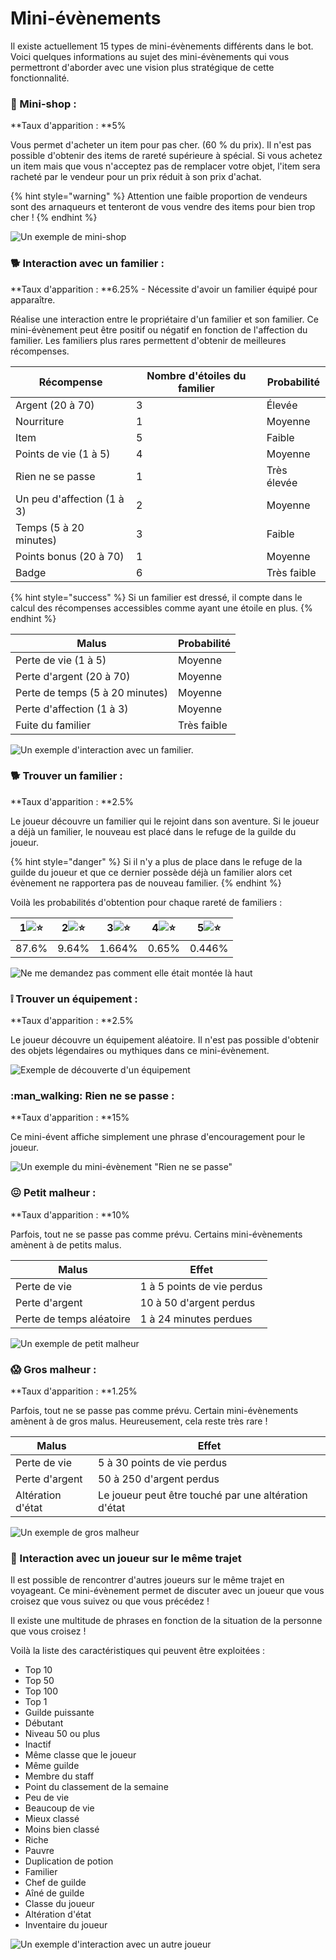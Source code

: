 # Mini-évènements

Il existe actuellement 15 types de mini-évènements différents dans le bot. Voici quelques informations au sujet des mini-évènements qui vous permettront d'aborder avec une vision plus stratégique de cette fonctionnalité.

### :shopping_cart: Mini-shop :

**Taux d'apparition : **5%

Vous permet d'acheter un item pour pas cher. (60 % du prix). Il n'est pas possible d'obtenir des items de rareté supérieure à spécial. Si vous achetez un item mais que vous n'acceptez pas de remplacer votre objet, l'item sera racheté par le vendeur pour un prix réduit à son prix d'achat.

{% hint style="warning" %}
Attention une faible proportion de vendeurs sont des arnaqueurs et tenteront de vous vendre des items pour bien trop cher !
{% endhint %}

![Un exemple de mini-shop](<../.gitbook/assets/image (44).png>)

### :dog2:   Interaction avec un familier :

**Taux d'apparition : **6.25% - Nécessite d'avoir un familier équipé pour apparaître.

Réalise une interaction entre le propriétaire d'un familier et son familier. Ce mini-évènement peut être positif ou négatif en fonction de l'affection du familier. Les familiers plus rares permettent d'obtenir de meilleures récompenses.

| Récompense                 | Nombre d'étoiles du familier | Probabilité |
| -------------------------- | ---------------------------- | ----------- |
| Argent (20 à 70)           | 3                            | Élevée      |
| Nourriture                 | 1                            | Moyenne     |
| Item                       | 5                            | Faible      |
| Points de vie (1 à 5)      | 4                            | Moyenne     |
| Rien ne se passe           | 1                            | Très élevée |
| Un peu d'affection (1 à 3) | 2                            | Moyenne     |
| Temps (5 à 20 minutes)     | 3                            | Faible      |
| Points bonus (20 à 70)     | 1                            | Moyenne     |
| Badge                      | 6                            | Très faible |

{% hint style="success" %}
Si un familier est dressé, il compte dans le calcul des récompenses accessibles comme ayant une étoile en plus.
{% endhint %}

| Malus                           | Probabilité |
| ------------------------------- | ----------- |
| Perte de vie (1 à 5)            | Moyenne     |
| Perte d'argent (20 à 70)        | Moyenne     |
| Perte de temps (5 à 20 minutes) | Moyenne     |
| Perte d'affection (1 à 3)       | Moyenne     |
| Fuite du familier               | Très faible |

![Un exemple d'interaction avec un familier.](<../.gitbook/assets/image (45).png>)

### :dog2:   Trouver un familier : 

**Taux d'apparition : **2.5% 

Le joueur découvre un familier qui le rejoint dans son aventure. Si le joueur a déjà un familier, le nouveau est placé dans le refuge de la guilde du joueur.

{% hint style="danger" %}
Si il n'y a plus de place dans le refuge de la guilde du joueur et que ce dernier possède déjà un familier alors cet évènement ne rapportera pas de nouveau familier.
{% endhint %}

Voilà les probabilités d'obtention pour chaque rareté de familiers :

| 1![:star:](https://discord.com/assets/141d49436743034a59dec6bd5618675d.svg) | 2![:star:](https://discord.com/assets/141d49436743034a59dec6bd5618675d.svg) | 3![:star:](https://discord.com/assets/141d49436743034a59dec6bd5618675d.svg) | 4![:star:](https://discord.com/assets/141d49436743034a59dec6bd5618675d.svg) | 5![:star:](https://discord.com/assets/141d49436743034a59dec6bd5618675d.svg) |
| --------------------------------------------------------------------------- | --------------------------------------------------------------------------- | --------------------------------------------------------------------------- | --------------------------------------------------------------------------- | --------------------------------------------------------------------------- |
| 87.6%                                                                       | 9.64%                                                                       | 1.664%                                                                      | 0.65%                                                                       | 0.446%                                                                      |

![Ne me demandez pas comment elle était montée là haut](<../.gitbook/assets/image (52).png>)

### :grey_exclamation: Trouver un équipement : 

**Taux d'apparition : **2.5% 

Le joueur découvre un équipement aléatoire. Il n'est pas possible d'obtenir des objets légendaires ou mythiques dans ce mini-évènement.

![Exemple de découverte d'un équipement](<../.gitbook/assets/image (53).png>)

### :man_walking:  Rien ne se passe :

**Taux d'apparition : **15% 

Ce mini-évent affiche simplement une phrase d'encouragement pour le joueur.

![Un exemple du mini-évènement "Rien ne se passe"](<../.gitbook/assets/image (55).png>)

### :confounded:  Petit malheur :

**Taux d'apparition : **10% 

Parfois, tout ne se passe pas comme prévu. Certains mini-évènements amènent à de petits malus.

| Malus                    | Effet                       |
| ------------------------ | --------------------------- |
| Perte de vie             |  1 à 5 points de vie perdus |
| Perte d'argent           | 10 à 50 d'argent perdus     |
| Perte de temps aléatoire | 1 à 24 minutes perdues      |

![Un exemple de petit malheur](<../.gitbook/assets/image (56).png>)

### :scream:    Gros malheur :

**Taux d'apparition : **1.25% 

Parfois, tout ne se passe pas comme prévu. Certain mini-évènements amènent à de gros malus. Heureusement, cela reste très rare !

| Malus             | Effet                                                |
| ----------------- | ---------------------------------------------------- |
| Perte de vie      |  5 à 30 points de vie perdus                         |
| Perte d'argent    | 50 à 250 d'argent perdus                             |
| Altération d'état | Le joueur peut être touché par une altération d'état |

![Un exemple de gros malheur](<../.gitbook/assets/image (57).png>)

### :speech_balloon:   Interaction avec un joueur sur le même trajet

Il est possible de rencontrer d'autres joueurs sur le même trajet en voyageant. Ce mini-évènement permet de discuter avec un joueur que vous croisez que vous suivez ou que vous précédez ! 

Il existe une multitude de phrases en fonction de la situation de la personne que vous croisez ! 

Voilà la liste des caractéristiques qui peuvent être exploitées :

* Top 10
* Top 50
* Top 100
* Top 1
* Guilde puissante
* Débutant 
* Niveau 50 ou plus
* Inactif
* Même classe que le joueur
* Même guilde
* Membre du staff
* Point du classement de la semaine
* Peu de vie
* Beaucoup de vie
* Mieux classé
* Moins bien classé
* Riche
* Pauvre
* Duplication de potion
* Familier
* Chef de guilde
* Aîné de guilde
* Classe du joueur
* Altération d'état
* Inventaire du joueur

![Un exemple d'interaction avec un autre joueur](<../.gitbook/assets/image (58).png>)
